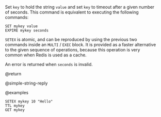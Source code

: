 Set `key` to hold the string `value` and set `key` to timeout after a given
number of seconds. This command is equivalent to executing the following
commands:

```
SET mykey value
EXPIRE mykey seconds
```

`SETEX` is atomic, and can be reproduced by using the previous two commands
inside an `MULTI` / `EXEC` block. It is provided as a faster alternative to the
given sequence of operations, because this operation is very common when Redis
is used as a cache.

An error is returned when `seconds` is invalid.

@return

@simple-string-reply

@examples

```cli
SETEX mykey 10 "Hello"
TTL mykey
GET mykey
```
